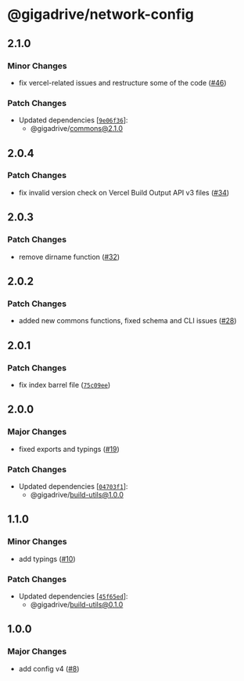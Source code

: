 # @gigadrive/network-config

## 2.1.0

### Minor Changes

- fix vercel-related issues and restructure some of the code ([#46](https://github.com/Gigadrive/sdk/pull/46))

### Patch Changes

- Updated dependencies [[`9e06f36`](https://github.com/Gigadrive/sdk/commit/9e06f3638a51c01c72050f8f9c12eb51c3851966)]:
  - @gigadrive/commons@2.1.0

## 2.0.4

### Patch Changes

- fix invalid version check on Vercel Build Output API v3 files ([#34](https://github.com/Gigadrive/sdk/pull/34))

## 2.0.3

### Patch Changes

- remove dirname function ([#32](https://github.com/Gigadrive/sdk/pull/32))

## 2.0.2

### Patch Changes

- added new commons functions, fixed schema and CLI issues ([#28](https://github.com/Gigadrive/sdk/pull/28))

## 2.0.1

### Patch Changes

- fix index barrel file ([`75c09ee`](https://github.com/Gigadrive/sdk/commit/75c09ee52836b7798b5235f215924661735ef7f2))

## 2.0.0

### Major Changes

- fixed exports and typings ([#19](https://github.com/Gigadrive/sdk/pull/19))

### Patch Changes

- Updated dependencies [[`04703f1`](https://github.com/Gigadrive/sdk/commit/04703f1a9a3adb76994b25c08b840f8cbde4cb84)]:
  - @gigadrive/build-utils@1.0.0

## 1.1.0

### Minor Changes

- add typings ([#10](https://github.com/Gigadrive/sdk/pull/10))

### Patch Changes

- Updated dependencies [[`45f65ed`](https://github.com/Gigadrive/sdk/commit/45f65ed1e6428a248c71c792a17c7c9b6eeb8c39)]:
  - @gigadrive/build-utils@0.1.0

## 1.0.0

### Major Changes

- add config v4 ([#8](https://github.com/Gigadrive/sdk/pull/8))

